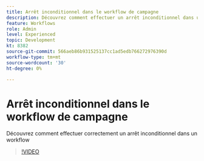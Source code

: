 ```yaml
---
title: Arrêt inconditionnel dans le workflow de campagne
description: Découvrez comment effectuer un arrêt inconditionnel dans un workflow de campagne
feature: Workflows
role: Admin
level: Experienced
topic: Development
kt: 8382
source-git-commit: 566aeb86b931525137cc1ad5edb766272976390d
workflow-type: tm+mt
source-wordcount: '30'
ht-degree: 0%

---
```



# Arrêt inconditionnel dans le workflow de campagne

Découvrez comment effectuer correctement un arrêt inconditionnel dans un workflow

>[!VIDEO](https://video.tv.adobe.com/v/335887?quality=12)
